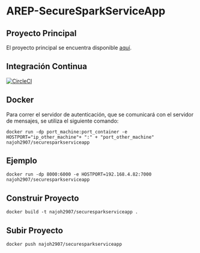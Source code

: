 # AREP-SecureSparkServiceApp

## Proyecto Principal
El proyecto principal se encuentra disponible [aquí](https://github.com/JohannPaez/AREP-SecureSparkWebApp).

## Integración Continua

[![CircleCI](https://circleci.com/gh/JohannPaez/AREP-SecureSparkServiceApp.svg?style=svg)](https://circleci.com/gh/JohannPaez/AREP-SecureSparkServiceApp)

## Docker

Para correr el servidor de autenticación, que se comunicará con el servidor de mensajes, se utiliza el siguiente comando:

    docker run -dp port_machine:port_container -e HOSTPORT="ip_other_machine"+ ":" + "port_other_machine" najoh2907/securesparkserviceapp
    
## Ejemplo
														
    docker run -dp 8000:6000 -e HOSTPORT=192.168.4.82:7000 najoh2907/securesparkserviceapp

## Construir Proyecto

    docker build -t najoh2907/securesparkserviceapp .

## Subir Proyecto

    docker push najoh2907/securesparkserviceapp
	
		
